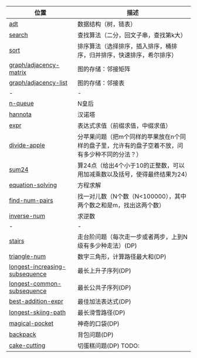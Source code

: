 | 位置 | 描述 |  
| ------ | ------ |  
| [adt](./adt) | 数据结构（树，链表）|
| [search](./search) | 查找算法（二分，回文子串，查找第k大） |
| [sort](./sort) | 排序算法（选择排序，插入排序，桶排序，归并排序，快速排序，希尔排序）|
| [graph/adjacency-matrix](./graph/adjacency-matrix) | 图的存储：邻接矩阵 |
| [graph/adjacency-list](./graph/adjacency-list) | 图的存储：邻接表 |
| - | - |
| [n-queue](./n-queen) | N皇后 |
| [hannota](./hannota) | 汉诺塔 |
| [expr](./expr) | 表达式求值（前缀求值，中缀求值） |
| [divide-apple](./divide-apple) | 分苹果问题（把m个同样的苹果放在n个同样的盘子里，允许有的盘子空着不放，问有多少种不同的分法？） |
| [sum24](./sum24) | 算24点（给出4个小于10的正整数，可以用加减乘数以及括号，使得最终结果为24） |
| [equation-solving](./equation-solving) | 方程求解 |  
| [find-num-pairs](./find-num-pairs) | 找一对儿数（N个数（N<100000），其中两个数之和是m，找出这两个数） |  
| [inverse-num](./inverse-num) | 求逆数 |
| - | - |
| [stairs](./stairs) | 走台阶问题（每次走一步或者两步，上到N级有多少种走法）(DP) |
| [triangle-num](./triangle-num) | 数字三角形，计算路径最大和(DP) |
| [longest-increasing-subsequence](./longest-increasing-subsequence) | 最长上升子序列(DP) |
| [longest-common-subsequence](./longest-common-subsequence) | 最长公共子序列(DP) |
| [best-addition-expr](./best-addition-expr) | 最佳加法表达式(DP) |
| [longest-skiing-path](./longest-skiing-path) | 最长滑雪路径(DP) |
| [magical-pocket](./magical-pocket) | 神奇的口袋(DP) |
| [backpack](./backpack) | 背包问题(DP) |
| [cake-cutting](./cake_cutting) | 切蛋糕问题(DP) TODO: |
